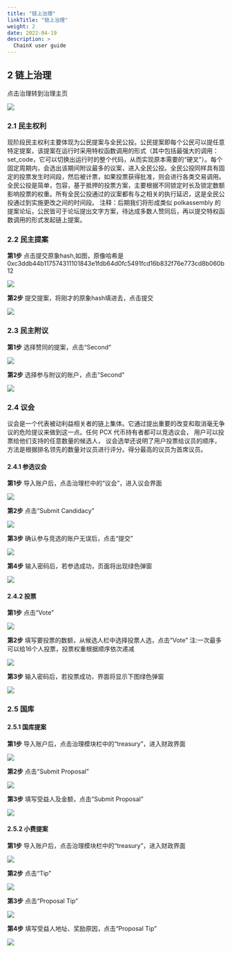 ```yaml
---
title: "链上治理"
linkTitle: "链上治理"
weight: 2
date: 2022-04-19
description: >
  ChainX user guide
---
```


## 2 链上治理
点击治理转到治理主页

![](/images/goverment_homepage.png)

### 2.1 民主权利

现阶段民主权利主要体现为公民提案与全民公投。公民提案即每个公民可以提任意特定提案，该提案在运行时采用特权函数调用的形式（其中包括最强大的调用：set_code，它可以切换出运行时的整个代码，从而实现原本需要的“硬叉”）。每个固定周期内，会选出该期间附议最多的议案，进入全民公投。全民公投同样具有固定的投票发生时间段，然后被计票，如果投票获得批准，则会进行各类交易调用。全民公投是简单，包容，基于抵押的投票方案，主要根据不同锁定时长及锁定数额影响投票的权重。所有全民公投通过的议案都有与之相关的执行延迟，这是全民公投通过到实施更改之间的时间段。
注释：后期我们将形成类似 polkassembly 的提案论坛，公民皆可于论坛提出文字方案，待达成多数人赞同后，再以提交特权函数调用的形式发起链上提案。

### 2.2 民主提案
**第1步**
点击提交原象hash,如图，原像哈希是0xc3ddb44b117574311101843e1fdb64d0fc5491fcd16b832f76e773cd8b060b12

![](/images/submit_preimage.png)

**第2步**
提交提案，将刚才的原象hash填进去，点击提交

![](/images/submit_proposal.png)

### 2.3 民主附议
**第1步**
选择赞同的提案，点击“Second“

![](/images/second.png)

**第2步**
选择参与附议的账户，点击“Second“

![](/images/second2.png)


### 2.4 议会

议会是一个代表被动利益相关者的链上集体。它通过提出重要的改变和取消毫无争议的危险提议来做到这一点。任何 PCX 代币持有者都可以竞选议会，
用户可以投票给他们支持的任意数量的候选人， 议会选举还说明了用户投票给议员的顺序，方法是根据排名领先的数量对议员进行评分。得分最高的议员为首席议员。

#### 2.4.1 参选议会
**第1步**
导入账户后，点击治理栏中的“议会”，进入议会界面

![](/images/council.png)

**第2步**
点击“Submit Candidacy”

![](/images/submit_candidacy.png)

**第3步**
确认参与竞选的账户无误后，点击“提交”

![](/images/submit_candidacy2.png)

**第4步**
输入密码后，若参选成功，页面将出现绿色弹窗

![](/images/submit_candidacy3.png)

#### 2.4.2 投票

**第1步**
点击“Vote”

![](/images/vote.png)

**第2步**
填写要投票的数额，从候选人栏中选择投票人选，点击“Vote”
注:一次最多可以给16个人投票，投票权重根据顺序依次递减

![](/images/vote2.png)

**第3步**
输入密码后，若投票成功，界面将显示下图绿色弹窗

![](/images/vote3.png)

### 2.5 国库

#### 2.5.1 国库提案

**第1步**
导入账户后，点击治理模块栏中的“treasury”，进入财政界面

![](/images/treasury.png)

**第2步**
点击“Submit Proposal”

![](/images/treasury2.png)

**第3步**
填写受益人及金额，点击“Submit Proposal”

![](/images/treasury3.png)

#### 2.5.2 小费提案

**第1步**
导入账户后，点击治理模块栏中的“treasury”，进入财政界面

![](/images/treasury.png)

**第2步**
点击“Tip”

![](/images/treasury4.png)

**第3步**
点击“Proposal Tip”

![](/images/treasury5.png)

**第4步**
填写受益人地址、奖励原因，点击“Proposal Tip”

![](/images/treasury6.png)